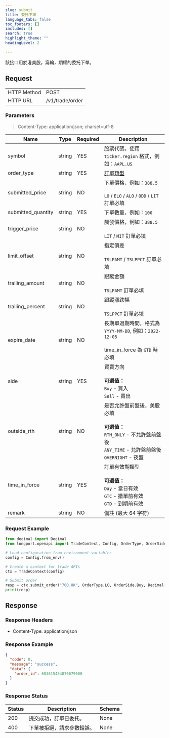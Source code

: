 ```yaml
---
slug: submit
title: 委托下單 
language_tabs: false
toc_footers: []
includes: []
search: true
highlight_theme: ""
headingLevel: 2

---
```


該接口用於港美股，窩輪，期權的委托下單。

<SDKLinks module="trade" klass="TradeContext" method="submit_order" />

## 

## Request

<table className="http-basic">
<tbody>
<tr><td className="http-basic-key">HTTP Method</td><td>POST</td></tr>
<tr><td className="http-basic-key">HTTP URL</td><td>/v1/trade/order 
</td></tr>
</tbody>
</table>

### Parameters

> Content-Type: application/json; charset=utf-8

| Name | Type | Required | Description |
|---|---|---|---|
| symbol | string | YES | 股票代碼，使用 `ticker.region` 格式，例如：`AAPL.US` |
| order_type | string | YES | [訂單類型](../trade-definition#ordertype) |
| submitted_price | string | NO | 下單價格，例如：`388.5`<br/><br/> `LO` / `ELO` / `ALO` / `ODD` / `LIT` 訂單必填 |
| submitted_quantity | string | YES | 下單數量，例如：`100` |
| trigger_price | string | NO | 觸發價格，例如：`388.5`<br/><br/> `LIT` / `MIT` 訂單必填 |
| limit_offset | string | NO | 指定價差<br/><br/> `TSLPAMT` / `TSLPPCT` 訂單必填 |
| trailing_amount | string | NO | 跟蹤金額<br/><br/> `TSLPAMT` 訂單必填 |
| trailing_percent | string | NO | 跟蹤漲跌幅<br/><br/> `TSLPPCT` 訂單必填 |
| expire_date | string | NO | 長期單過期時間，格式為 `YYYY-MM-DD`, 例如：`2022-12-05`<br/><br/> time_in_force 為 `GTD` 時必填 |
| side | string | YES | 買賣方向<br/><br/> **可選值：**<br/> `Buy` - 買入<br/> `Sell` - 賣出 |
| outside_rth | string | NO | 是否允許盤前盤後，美股必填<br/><br/> **可選值：**<br/> `RTH_ONLY` - 不允許盤前盤後<br/> `ANY_TIME` - 允許盤前盤後<br/> `OVERNIGHT` - 夜盤 |
| time_in_force | string | YES | 訂單有效期類型<br/><br/> **可選值：**<br/> `Day` - 當日有效<br/> `GTC` - 撤單前有效<br/> `GTD` - 到期前有效 |
| remark | string | NO | 備註 (最大 64 字符) |

### Request Example

```python
from decimal import Decimal
from longport.openapi import TradeContext, Config, OrderType, OrderSide, TimeInForceType

# Load configuration from environment variables
config = Config.from_env()

# Create a context for trade APIs
ctx = TradeContext(config)

# Submit order
resp = ctx.submit_order("700.HK", OrderType.LO, OrderSide.Buy, Decimal(500), TimeInForceType.Day, submitted_price=Decimal(50), remark="Hello from Python SDK")
print(resp)
```

## Response

### Response Headers

- Content-Type: application/json

### Response Example

```json
{
  "code": 0,
  "message": "success",
  "data": {
    "order_id": 683615454870679600
  }
}
```

### Response Status

| Status | Description | Schema |
|---|---|---|
| 200 | 提交成功，訂單已委托。 | None |
| 400 | 下單被拒絕，請求參數錯誤。 | None |

<aside className="success">
</aside>

